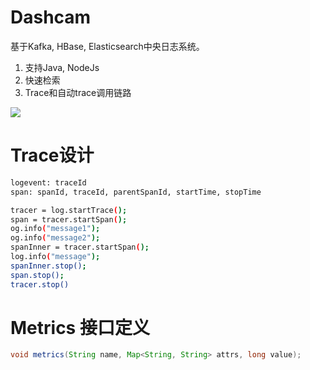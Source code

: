 # Dashcam
基于Kafka, HBase, Elasticsearch中央日志系统。

1. 支持Java, NodeJs
2. 快速检索
3. Trace和自动trace调用链路


![](https://github.com/acupple/dashcam/blob/master/Arch.jpg)

# Trace设计

```bash
logevent: traceId
span: spanId, traceId, parentSpanId, startTime, stopTime

tracer = log.startTrace();
span = tracer.startSpan();
og.info("message1");
og.info("message2");
spanInner = tracer.startSpan();
log.info("message");
spanInner.stop();
span.stop();
tracer.stop()
```
# Metrics 接口定义
```java
void metrics(String name, Map<String, String> attrs, long value);
```

